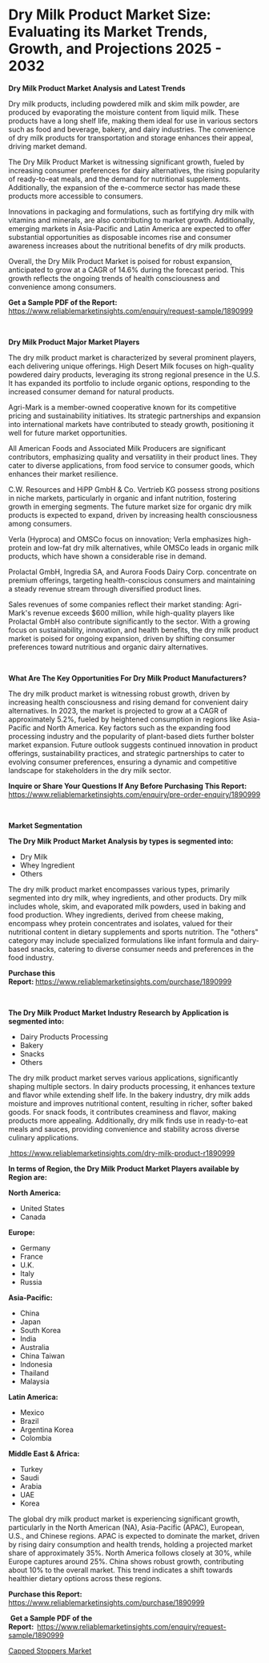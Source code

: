 <p><h1>Dry Milk Product Market Size: Evaluating its Market Trends, Growth, and Projections 2025 - 2032</h1></p><p><strong>Dry Milk Product Market Analysis and Latest Trends</strong></p>
<p><p>Dry milk products, including powdered milk and skim milk powder, are produced by evaporating the moisture content from liquid milk. These products have a long shelf life, making them ideal for use in various sectors such as food and beverage, bakery, and dairy industries. The convenience of dry milk products for transportation and storage enhances their appeal, driving market demand.</p><p>The Dry Milk Product Market is witnessing significant growth, fueled by increasing consumer preferences for dairy alternatives, the rising popularity of ready-to-eat meals, and the demand for nutritional supplements. Additionally, the expansion of the e-commerce sector has made these products more accessible to consumers. </p><p>Innovations in packaging and formulations, such as fortifying dry milk with vitamins and minerals, are also contributing to market growth. Additionally, emerging markets in Asia-Pacific and Latin America are expected to offer substantial opportunities as disposable incomes rise and consumer awareness increases about the nutritional benefits of dry milk products.</p><p>Overall, the Dry Milk Product Market is poised for robust expansion, anticipated to grow at a CAGR of 14.6% during the forecast period. This growth reflects the ongoing trends of health consciousness and convenience among consumers.</p></p>
<p><strong>Get a Sample PDF of the Report:&nbsp;</strong> <a href="https://www.reliablemarketinsights.com/enquiry/request-sample/1890999?utm_campaign=2177&utm_medium=2&utm_source=Github&utm_content=ia&utm_term=15022025&utm_id=dry-milk-product">https://www.reliablemarketinsights.com/enquiry/request-sample/1890999</a></p>
<p>&nbsp;</p>
<p><strong>Dry Milk Product Major Market Players</strong></p>
<p><p>The dry milk product market is characterized by several prominent players, each delivering unique offerings. High Desert Milk focuses on high-quality powdered dairy products, leveraging its strong regional presence in the U.S. It has expanded its portfolio to include organic options, responding to the increased consumer demand for natural products.</p><p>Agri-Mark is a member-owned cooperative known for its competitive pricing and sustainability initiatives. Its strategic partnerships and expansion into international markets have contributed to steady growth, positioning it well for future market opportunities.</p><p>All American Foods and Associated Milk Producers are significant contributors, emphasizing quality and versatility in their product lines. They cater to diverse applications, from food service to consumer goods, which enhances their market resilience.</p><p>C.W. Resources and HiPP GmbH & Co. Vertrieb KG possess strong positions in niche markets, particularly in organic and infant nutrition, fostering growth in emerging segments. The future market size for organic dry milk products is expected to expand, driven by increasing health consciousness among consumers.</p><p>Verla (Hyproca) and OMSCo focus on innovation; Verla emphasizes high-protein and low-fat dry milk alternatives, while OMSCo leads in organic milk products, which have shown a considerable rise in demand.</p><p>Prolactal GmbH, Ingredia SA, and Aurora Foods Dairy Corp. concentrate on premium offerings, targeting health-conscious consumers and maintaining a steady revenue stream through diversified product lines.</p><p>Sales revenues of some companies reflect their market standing: Agri-Mark's revenue exceeds $600 million, while high-quality players like Prolactal GmbH also contribute significantly to the sector. With a growing focus on sustainability, innovation, and health benefits, the dry milk product market is poised for ongoing expansion, driven by shifting consumer preferences toward nutritious and organic dairy alternatives.</p></p>
<p>&nbsp;</p>
<p><strong>What Are The Key Opportunities For Dry Milk Product Manufacturers?</strong></p>
<p><p>The dry milk product market is witnessing robust growth, driven by increasing health consciousness and rising demand for convenient dairy alternatives. In 2023, the market is projected to grow at a CAGR of approximately 5.2%, fueled by heightened consumption in regions like Asia-Pacific and North America. Key factors such as the expanding food processing industry and the popularity of plant-based diets further bolster market expansion. Future outlook suggests continued innovation in product offerings, sustainability practices, and strategic partnerships to cater to evolving consumer preferences, ensuring a dynamic and competitive landscape for stakeholders in the dry milk sector.</p></p>
<p><strong>Inquire or Share Your Questions If Any Before Purchasing This Report:</strong> <a href="https://www.reliablemarketinsights.com/enquiry/pre-order-enquiry/1890999?utm_campaign=2177&utm_medium=2&utm_source=Github&utm_content=ia&utm_term=15022025&utm_id=dry-milk-product">https://www.reliablemarketinsights.com/enquiry/pre-order-enquiry/1890999</a></p>
<p>&nbsp;</p>
<p><strong>Market Segmentation</strong></p>
<p><strong>The Dry Milk Product Market Analysis by types is segmented into:</strong></p>
<p><ul><li>Dry Milk</li><li>Whey Ingredient</li><li>Others</li></ul></p>
<p><p>The dry milk product market encompasses various types, primarily segmented into dry milk, whey ingredients, and other products. Dry milk includes whole, skim, and evaporated milk powders, used in baking and food production. Whey ingredients, derived from cheese making, encompass whey protein concentrates and isolates, valued for their nutritional content in dietary supplements and sports nutrition. The "others" category may include specialized formulations like infant formula and dairy-based snacks, catering to diverse consumer needs and preferences in the food industry.</p></p>
<p><strong>Purchase this Report:&nbsp;</strong><a href="https://www.reliablemarketinsights.com/purchase/1890999?utm_campaign=2177&utm_medium=2&utm_source=Github&utm_content=ia&utm_term=15022025&utm_id=dry-milk-product">https://www.reliablemarketinsights.com/purchase/1890999</a></p>
<p>&nbsp;</p>
<p><strong>The Dry Milk Product Market Industry Research by Application is segmented into:</strong></p>
<p><ul><li>Dairy Products Processing</li><li>Bakery</li><li>Snacks</li><li>Others</li></ul></p>
<p><p>The dry milk product market serves various applications, significantly shaping multiple sectors. In dairy products processing, it enhances texture and flavor while extending shelf life. In the bakery industry, dry milk adds moisture and improves nutritional content, resulting in richer, softer baked goods. For snack foods, it contributes creaminess and flavor, making products more appealing. Additionally, dry milk finds use in ready-to-eat meals and sauces, providing convenience and stability across diverse culinary applications.</p></p>
<p><a href="https://www.reliablemarketinsights.com/dry-milk-product-r1890999?utm_campaign=2177&utm_medium=2&utm_source=Github&utm_content=ia&utm_term=15022025&utm_id=dry-milk-product">&nbsp;https://www.reliablemarketinsights.com/dry-milk-product-r1890999</a></p>
<p><strong>In terms of Region, the Dry Milk Product Market Players available by Region are:</strong></p>
<p>
    <p> <strong> North America: </strong>
        <ul>
            <li>United States</li>
            <li>Canada</li>
        </ul>
        </p> 
    <p> <strong> Europe: </strong>
        <ul>
            <li>Germany</li>
            <li>France</li>
            <li>U.K.</li>
            <li>Italy</li>
            <li>Russia</li>
        </ul>
        </p> 
    <p> <strong> Asia-Pacific: </strong>
        <ul>
            <li>China</li>
            <li>Japan</li>
            <li>South Korea</li>
            <li>India</li>
            <li>Australia</li>
            <li>China Taiwan</li>
            <li>Indonesia</li>
            <li>Thailand</li>
            <li>Malaysia</li>
        </ul>
        </p> 
    <p> <strong> Latin America: </strong>
        <ul>
            <li>Mexico</li>
            <li>Brazil</li>
            <li>Argentina Korea</li>
            <li>Colombia</li>
        </ul>
        </p> 
    <p> <strong> Middle East & Africa: </strong>
        <ul>
            <li>Turkey</li>
            <li>Saudi</li>
            <li>Arabia</li>
            <li>UAE</li>
            <li>Korea</li>
        </ul>
    </p>
    </p>
<p><p>The global dry milk product market is experiencing significant growth, particularly in the North American (NA), Asia-Pacific (APAC), European, U.S., and Chinese regions. APAC is expected to dominate the market, driven by rising dairy consumption and health trends, holding a projected market share of approximately 35%. North America follows closely at 30%, while Europe captures around 25%. China shows robust growth, contributing about 10% to the overall market. This trend indicates a shift towards healthier dietary options across these regions.</p></p>
<p><strong>Purchase this Report: </strong><a href="https://www.reliablemarketinsights.com/purchase/1890999?utm_campaign=2177&utm_medium=2&utm_source=Github&utm_content=ia&utm_term=15022025&utm_id=dry-milk-product">https://www.reliablemarketinsights.com/purchase/1890999</a></p>
<p>&nbsp;<strong>Get a Sample PDF of the Report:&nbsp;&nbsp;</strong><a href="https://www.reliablemarketinsights.com/enquiry/request-sample/1890999?utm_campaign=2177&utm_medium=2&utm_source=Github&utm_content=ia&utm_term=15022025&utm_id=dry-milk-product">https://www.reliablemarketinsights.com/enquiry/request-sample/1890999</a></p>
<p><strong></strong></p>
<p><p><a href="https://github.com/LilianFaulkner65/Market-Research-Report-List-1/blob/main/capped-stoppers-market.md?utm_campaign=2177&utm_medium=2&utm_source=Github&utm_content=ia&utm_term=15022025&utm_id=dry-milk-product">Capped Stoppers Market</a></p></p>
